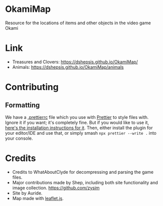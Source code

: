 # OkamiMap
Resource for the locations of items and other objects in the video game Okami

# Link
* Treasures and Clovers: https://dshepsis.github.io/OkamiMap/
* Animals: https://dshepsis.github.io/OkamiMap/animals

# Contributing
## Formatting
We have a [.prettierrc](https://prettier.io/docs/en/configuration.html) file which you use with [Prettier](https://prettier.io/docs/en/index.html) to style files with. Ignore it if you want; it's completely fine. But if you would like to use it, [here's the installation instructions for it](https://prettier.io/docs/en/install.html). Then, either install the plugin for your editor/IDE and use that, or simply smash `npx prettier --write .` into your console.
# Credits
* Credits to WhatAboutClyde for decompressing and parsing the game files.
* Major contributions made by Shep, including both site functionality and image collection. https://github.com/zysim
* Site by Auride.
* Map made with [leaflet.js](https://leafletjs.com/).
